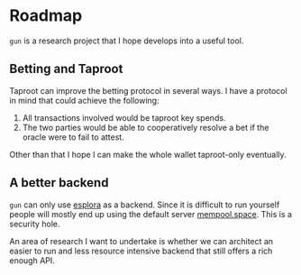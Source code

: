 # Roadmap

`gun` is a research project that I hope develops into a useful tool.

## Betting and Taproot

Taproot can improve the betting protocol in several ways.
I have a protocol in mind that could achieve the following:

1. All transactions involved would be taproot key spends.
2. The two parties would be able to cooperatively resolve a bet if the oracle were to fail to attest.

Other than that I hope I can make the whole wallet taproot-only eventually.

## A better backend

`gun` can only use [esplora] as a backend.
Since it is difficult to run yourself people will mostly end up using the default server [mempool.space](https://mempool.space).
This is a security hole.

An area of research I want to undertake is whether we can architect an easier to run and less resource intensive backend that still offers a rich enough API.


[esplora]: https://github.com/Blockstream/electrs

